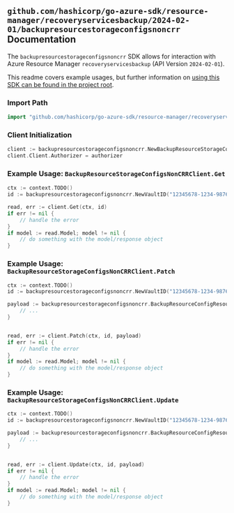
## `github.com/hashicorp/go-azure-sdk/resource-manager/recoveryservicesbackup/2024-02-01/backupresourcestorageconfigsnoncrr` Documentation

The `backupresourcestorageconfigsnoncrr` SDK allows for interaction with Azure Resource Manager `recoveryservicesbackup` (API Version `2024-02-01`).

This readme covers example usages, but further information on [using this SDK can be found in the project root](https://github.com/hashicorp/go-azure-sdk/tree/main/docs).

### Import Path

```go
import "github.com/hashicorp/go-azure-sdk/resource-manager/recoveryservicesbackup/2024-02-01/backupresourcestorageconfigsnoncrr"
```


### Client Initialization

```go
client := backupresourcestorageconfigsnoncrr.NewBackupResourceStorageConfigsNonCRRClientWithBaseURI("https://management.azure.com")
client.Client.Authorizer = authorizer
```


### Example Usage: `BackupResourceStorageConfigsNonCRRClient.Get`

```go
ctx := context.TODO()
id := backupresourcestorageconfigsnoncrr.NewVaultID("12345678-1234-9876-4563-123456789012", "example-resource-group", "vaultValue")

read, err := client.Get(ctx, id)
if err != nil {
	// handle the error
}
if model := read.Model; model != nil {
	// do something with the model/response object
}
```


### Example Usage: `BackupResourceStorageConfigsNonCRRClient.Patch`

```go
ctx := context.TODO()
id := backupresourcestorageconfigsnoncrr.NewVaultID("12345678-1234-9876-4563-123456789012", "example-resource-group", "vaultValue")

payload := backupresourcestorageconfigsnoncrr.BackupResourceConfigResource{
	// ...
}


read, err := client.Patch(ctx, id, payload)
if err != nil {
	// handle the error
}
if model := read.Model; model != nil {
	// do something with the model/response object
}
```


### Example Usage: `BackupResourceStorageConfigsNonCRRClient.Update`

```go
ctx := context.TODO()
id := backupresourcestorageconfigsnoncrr.NewVaultID("12345678-1234-9876-4563-123456789012", "example-resource-group", "vaultValue")

payload := backupresourcestorageconfigsnoncrr.BackupResourceConfigResource{
	// ...
}


read, err := client.Update(ctx, id, payload)
if err != nil {
	// handle the error
}
if model := read.Model; model != nil {
	// do something with the model/response object
}
```
